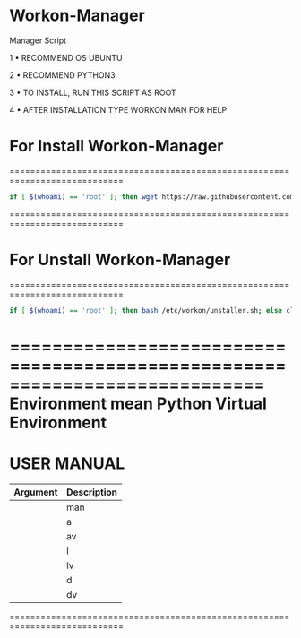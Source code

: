# Workon-Manager

Manager Script

1 • RECOMMEND OS UBUNTU

2 • RECOMMEND PYTHON3

3 • TO INSTALL, RUN THIS SCRIPT AS ROOT

4 • AFTER INSTALLATION TYPE WORKON MAN FOR HELP

# For Install Workon-Manager
============================================================================
```sh
if [ $(whoami) == 'root' ]; then wget https://raw.githubusercontent.com/DumiduPramith/workon-manager/main/installer.sh; wget https://raw.githubusercontent.com/DumiduPramith/workon-manager/main/installer.py; chmod +x installer.sh; ./installer.sh; else clear; echo 'please run as root'; fi
```
============================================================================

# For Unstall Workon-Manager
============================================================================
```sh
if [ $(whoami) == 'root' ]; then bash /etc/workon/unstaller.sh; else clear; echo 'please run as root'; fi
```
============================================================================
**Environment mean Python Virtual Environment**
============================================================================
# USER MANUAL
| Argument | Description |
| ------ | ------ |
    |man | List User Manual (eg. workon man) |
    |a | Add New Workon Directry (eg. workon -a) |
    |av | Add New Workon Environment (ag. workon -av) |
    |l | List View All Available Directories (eg. workon -l) |
    |lv | List All Virtual Environment | 
    |d | Delete Path |
    |dv | Delete Virtual Environments |
============================================================================